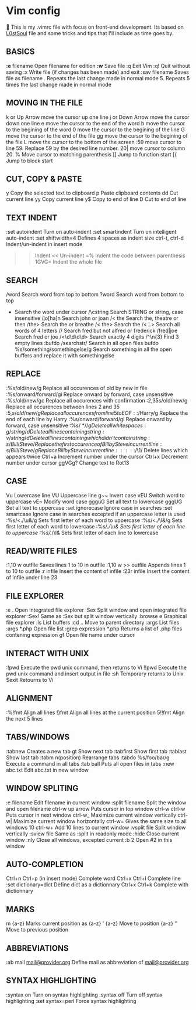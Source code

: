 # Vim config
:cherries: This is my .vimrc file with focus on front-end development. Its based on [L0stSoul](https://github.com/L0stSoul) file and some tricks and tips that I'll include as time goes by.



## BASICS
**:e** filename	Open filename for edition
**:w**	Save file
:q	Exit Vim
:q!	Quit without saving
:x	Write file (if changes has been made) and exit
:sav filename	Saves file as filename
.	Repeats the last change made in normal mode
5.	Repeats 5 times the last change made in normal mode

## MOVING IN THE FILE
k or Up Arrow	move the cursor up one line
j or Down Arrow	move the cursor down one line
e	move the cursor to the end of the word
b	move the cursor to the begining of the word
0	move the cursor to the begining of the line
G	move the cursor to the end of the file
gg	move the cursor to the begining of the file
L	move the cursor to the bottom of the screen
:59	move cursor to line 59. Replace 59 by the desired line number.
20|	move cursor to column 20.
%	Move cursor to matching parenthesis
[[	Jump to function start
[{	Jump to block start

## CUT, COPY & PASTE
y	Copy the selected text to clipboard
p	Paste clipboard contents
dd	Cut current line
yy	Copy current line
y$	Copy to end of line
D	Cut to end of line

## TEXT INDENT
:set autoindent	Turn on auto-indent
:set smartindent	Turn on intelligent auto-indent
:set shiftwidth=4	Defines 4 spaces as indent size
ctrl-t, ctrl-d	Indent/un-indent in insert mode
>>	Indent
<<	Un-indent
=%	Indent the code between parenthesis
1GVG=	Indent the whole file

## SEARCH
/word	Search word from top to bottom
?word	Search word from bottom to top
*	Search the word under cursor
/\cstring	Search STRING or string, case insensitive
/jo[ha]n	Search john or joan
/\< the	Search the, theatre or then
/the\>	Search the or breathe
/\< the\>	Search the
/\< ¦.\>	Search all words of 4 letters
/\/	Search fred but not alfred or frederick
/fred\|joe	Search fred or joe
/\<\d\d\d\d\>	Search exactly 4 digits
/^\n\{3}	Find 3 empty lines
:bufdo /searchstr/	Search in all open files
bufdo %s/something/somethingelse/g	Search something in all the open buffers and replace it with somethingelse

## REPLACE
:%s/old/new/g	Replace all occurences of old by new in file
:%s/onward/forward/gi	Replace onward by forward, case unsensitive
:%s/old/new/gc	Replace all occurences with confirmation
:2,35s/old/new/g	Replace all occurences between lines 2 and 35
:5,$s/old/new/g	Replace all occurences from line 5 to EOF
:%s/^/hello/g	Replace the begining of each line by hello
:%s/$/Harry/g	Replace the end of each line by Harry
:%s/onward/forward/gi	Replace onward by forward, case unsensitive
:%s/ *$//g	Delete all white spaces
:g/string/d	Delete all lines containing string
:v/string/d	Delete all lines containing which didn’t contain string
:s/Bill/Steve/	Replace the first occurence of Bill by Steve in current line
:s/Bill/Steve/g	Replace Bill by Steve in current line
:%s/Bill/Steve/g	Replace Bill by Steve in all the file
:%s/^M//g	Delete DOS carriage returns (^M)
:%s/\r/\r/g	Transform DOS carriage returns in returns
:%s#<[^>]\+>##g	Delete HTML tags but keeps text
:%s/^\(.*\)\n\1$/\1/	Delete lines which appears twice
Ctrl+a	Increment number under the cursor
Ctrl+x	Decrement number under cursor
ggVGg?	Change text to Rot13

## CASE
Vu	Lowercase line
VU	Uppercase line
g~~	Invert case
vEU	Switch word to uppercase
vE~	Modify word case
ggguG	Set all text to lowercase
gggUG	Set all text to uppercase
:set ignorecase	Ignore case in searches
:set smartcase	Ignore case in searches excepted if an uppercase letter is used
:%s/\<./\u&/g	Sets first letter of each word to uppercase
:%s/\<./\l&/g	Sets first letter of each word to lowercase
:%s/.*/\u&	Sets first letter of each line to uppercase
:%s/.*/\l&	Sets first letter of each line to lowercase

## READ/WRITE FILES
:1,10 w outfile	Saves lines 1 to 10 in outfile
:1,10 w >> outfile	Appends lines 1 to 10 to outfile
:r infile	Insert the content of infile
:23r infile	Insert the content of infile under line 23

## FILE EXPLORER
:e .	Open integrated file explorer
:Sex	Split window and open integrated file explorer
:Sex!	Same as :Sex but split window vertically
:browse e	Graphical file explorer
:ls	List buffers
:cd ..	Move to parent directory
:args	List files
:args *.php	Open file list
:grep expression *.php	Returns a list of .php files contening expression
gf	Open file name under cursor

## INTERACT WITH UNIX
:!pwd	Execute the pwd unix command, then returns to Vi
!!pwd	Execute the pwd unix command and insert output in file
:sh	Temporary returns to Unix
$exit	Retourns to Vi

## ALIGNMENT
:%!fmt	Align all lines
!}fmt	Align all lines at the current position
5!!fmt	Align the next 5 lines

## TABS/WINDOWS
:tabnew	Creates a new tab
gt	Show next tab
:tabfirst	Show first tab
:tablast	Show last tab
:tabm n(position)	Rearrange tabs
:tabdo %s/foo/bar/g	Execute a command in all tabs
:tab ball	Puts all open files in tabs
:new abc.txt	Edit abc.txt in new window

## WINDOW SPLITING
:e filename	Edit filename in current window
:split filename	Split the window and open filename
ctrl-w up arrow	Puts cursor in top window
ctrl-w ctrl-w	Puts cursor in next window
ctrl-w_	Maximize current window vertically
ctrl-w|	Maximize current window horizontally
ctrl-w=	Gives the same size to all windows
10 ctrl-w+	Add 10 lines to current window
:vsplit file	Split window vertically
:sview file	Same as :split in readonly mode
:hide	Close current window
:­nly	Close all windows, excepted current
:b 2	Open #2 in this window

## AUTO-COMPLETION
Ctrl+n Ctrl+p (in insert mode)	Complete word
Ctrl+x Ctrl+l	Complete line
:set dictionary=dict	Define dict as a dictionnary
Ctrl+x Ctrl+k	Complete with dictionnary

## MARKS
m {a-z}	Marks current position as {a-z}
' {a-z}	Move to position {a-z}
''	Move to previous position

## ABBREVIATIONS
:ab mail mail@provider.org	Define mail as abbreviation of mail@provider.org

## SYNTAX HIGHLIGHTING
:syntax on	Turn on syntax highlighting
:syntax off	Turn off syntax highlighting
:set syntax=perl	Force syntax highlighting
